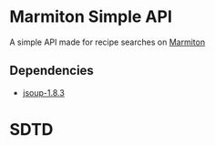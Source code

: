 # Marmiton Simple API
A simple API made for recipe searches on [Marmiton](http://www.marmiton.org)

## Dependencies
* [jsoup-1.8.3](https://jsoup.org/)
# SDTD
